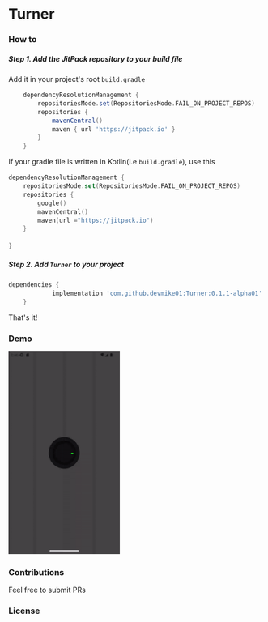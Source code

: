 # Turner
### How to
##### Step 1. Add the JitPack repository to your build file
Add it in your project's root `build.gradle` 
```groovy
	dependencyResolutionManagement {
		repositoriesMode.set(RepositoriesMode.FAIL_ON_PROJECT_REPOS)
		repositories {
			mavenCentral()
			maven { url 'https://jitpack.io' }
		}
	}
```
If your gradle file is written in Kotlin(i.e `build.gradle`), use this
```kotlin
dependencyResolutionManagement {
    repositoriesMode.set(RepositoriesMode.FAIL_ON_PROJECT_REPOS)
    repositories {
        google()
        mavenCentral()
        maven(url ="https://jitpack.io")
    }

}
```
##### Step 2. Add `Turner` to your project
```groovy
dependencies {
	        implementation 'com.github.devmike01:Turner:0.1.1-alpha01'
	}
```
That's it!

### Demo
<img src="media/demo.gif"
alt="Devmike01's Turner demo" width="220" height="400" />

### Contributions
Feel free to submit PRs

### License
